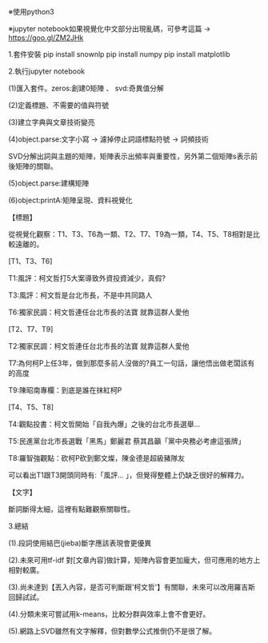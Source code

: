 ※使用python3

※jupyter notebook如果視覺化中文部分出現亂碼，可參考這篇 → https://goo.gl/ZM2JHk

1.套件安裝
pip install snownlp
pip install numpy
pip install matplotlib



2.執行jupyter notebook

(1)匯入套件。zeros:創建0矩陣 、 svd:奇異值分解

(2)定義標題、不需要的值與符號

(3)建立字典與文章技術變亮

(4)object.parse:文字小寫 → 濾掉停止詞語標點符號 → 詞頻技術

SVD分解出詞與主題的矩陣，矩陣表示出頻率與重要性，另外第二個矩陣s表示前後矩陣的關聯。

(5)object.parse:建構矩陣

(6)object:printA:矩陣呈現、資料視覺化

【標題】

從視覺化觀察：T1、T3、T6為一類、T2、T7、T9為一類，T4、T5、T8相對是比較遠離的。

[T1、T3、T6]

T1:風評：柯文哲打5大案導致外資投資減少，真假?

T3:風評：柯文哲是台北市長，不是中共同路人

T6:獨家民調：柯文哲連任台北市長的法寶 就靠這群人愛他

[T2、T7、T9]

T2:獨家民調：柯文哲連任台北市長的法寶 就靠這群人愛他

T7:為何柯P上任3年，做到那麼多前人沒做的?員工一句話，讓他悟出做老闆該有的高度

T9:陳昭南專欄：到底是誰在抹紅柯P

[T4、T5、T8]

T4:觀點投書：柯文哲開始「自我內爆」之後的台北市長選舉...

T5:民進黨台北市長選戰「黑馬」鄭麗君 蔡其昌籲「黨中央務必考慮這張牌」

T8:羅智強觀點：砍柯P砍到鄭文燦，陳金德是超級豬隊友

可以看出T1跟T3開頭同時有:「風評... 」，但覺得整體上仍缺乏很好的解釋力。

【文字】

斷詞斷得太細，這裡有點難觀察關聯性。


3.總結

(1).段詞使用結巴(jieba)斷字應該表現會更優異

(2).未來可用tf-idf 對[文章內容]做計算，矩陣內容會更加龐大，但可應用的地方上相對較廣。

(3).尚未達到【丟入內容，是否可判斷跟'柯文哲'】有關聯，未來可以改用羅吉斯回歸試試。

(4).分類未來可嘗試用k-means，比較分群與效率上會不會更好。

(5).網路上SVD雖然有文字解釋，但對數學公式推倒仍不是很了解。
